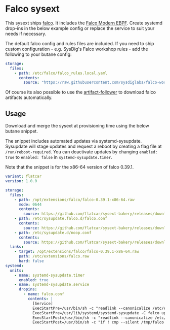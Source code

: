 # Falco sysext

This sysext ships [falco](https://falco.org).
It includes the [Falco Modern EBPF](https://github.com/falcosecurity/falco/blob/master/scripts/systemd/falco-modern-bpf.service).
Create systemd drop-ins in the below example config or replace the service to suit your needs if necessary. 

The default falco config and rules files are included.
If you need to ship custom configuration - e.g. SysDig's Falco workshop rules - add the following to your butane config:
```yaml
storage:
  files:
    - path: /etc/falco/falco_rules.local.yaml
      contents:
        source: "https://raw.githubusercontent.com/sysdiglabs/falco-workshop/refs/heads/master/falco_rules.local.yaml"
```

Of course its also possible to use the 
[artifact-follower](https://falco.org/blog/falcoctl-install-manage-rules-plugins/#follow-artifacts) to download falco artifacts automatically.

## Usage

Download and merge the sysext at provisioning time using the below butane snippet.

The snippet includes automated updates via systemd-sysupdate.
Sysupdate will stage updates and request a reboot by creating a flag file at `/run/reboot-required`.
You can deactivate updates by changing `enabled: true` to `enabled: false` in `systemd-sysupdate.timer`.

Note that the snippet is for the x86-64 version of falco 0.39.1.

```yaml
variant: flatcar
version: 1.0.0

storage:
  files:
    - path: /opt/extensions/falco/falco-0.39.1-x86-64.raw
      mode: 0644
      contents:
        source: https://github.com/flatcar/sysext-bakery/releases/download/latest/falco-0.39.1-x86-64.raw
    - path: /etc/sysupdate.falco.d/falco.conf
      contents:
        source: https://github.com/flatcar/sysext-bakery/releases/download/latest/falco.conf
    - path: /etc/sysupdate.d/noop.conf
      contents:
        source: https://github.com/flatcar/sysext-bakery/releases/download/latest/noop.conf
  links:
    - target: /opt/extensions/falco/falco-0.39.1-x86-64.raw
      path: /etc/extensions/falco.raw
      hard: false
systemd:
  units:
    - name: systemd-sysupdate.timer
      enabled: true
    - name: systemd-sysupdate.service
      dropins:
        - name: falco.conf
          contents: |
            [Service]
            ExecStartPre=/usr/bin/sh -c "readlink --canonicalize /etc/extensions/falco.raw > /tmp/falco"
            ExecStartPre=/usr/lib/systemd/systemd-sysupdate -C falco update
            ExecStartPost=/usr/bin/sh -c "readlink --canonicalize /etc/extensions/falco.raw > /tmp/falco-new"
            ExecStartPost=/usr/bin/sh -c "if ! cmp --silent /tmp/falco /tmp/falco-new; then touch /run/reboot-required; fi"
```

